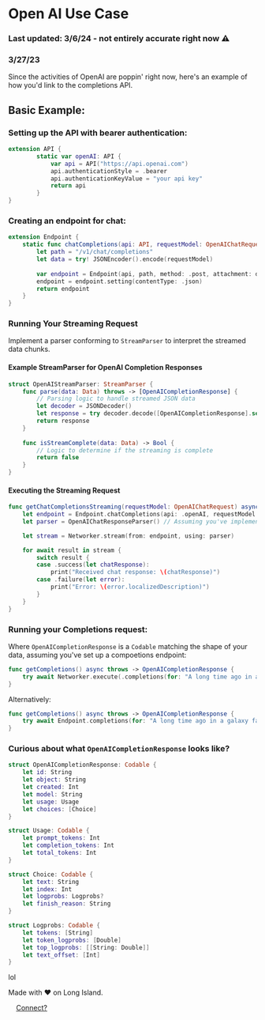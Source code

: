 # Open AI Use Case

### Last updated: 3/6/24 - not entirely accurate right now ⚠️

### 3/27/23
Since the activities of OpenAI are poppin' right now, here's an example of how you'd link to the completions API.

## Basic Example:

### Setting up the API with bearer authentication:
```swift
extension API {
        static var openAI: API {
            var api = API("https://api.openai.com")
            api.authenticationStyle = .bearer
            api.authenticationKeyValue = "your api key"
            return api
        }
}
```

### Creating an endpoint for chat:

```swift
extension Endpoint {
    static func chatCompletions(api: API, requestModel: OpenAIChatRequest) -> Endpoint {
        let path = "/v1/chat/completions"
        let data = try! JSONEncoder().encode(requestModel)
        
        var endpoint = Endpoint(api, path, method: .post, attachment: data)
        endpoint = endpoint.setting(contentType: .json)
        return endpoint
    }
}
```

### Running Your Streaming Request

Implement a parser conforming to `StreamParser` to interpret the streamed data chunks.

#### Example StreamParser for OpenAI Completion Responses

```swift
struct OpenAIStreamParser: StreamParser {
    func parse(data: Data) throws -> [OpenAICompletionResponse] {
        // Parsing logic to handle streamed JSON data
        let decoder = JSONDecoder()
        let response = try decoder.decode([OpenAICompletionResponse].self, from: data)
        return response
    }
    
    func isStreamComplete(data: Data) -> Bool {
        // Logic to determine if the streaming is complete
        return false
    }
}
```

#### Executing the Streaming Request

```swift
func getChatCompletionsStreaming(requestModel: OpenAIChatRequest) async {
    let endpoint = Endpoint.chatCompletions(api: .openAI, requestModel: requestModel)
    let parser = OpenAIChatResponseParser() // Assuming you've implemented this parser

    let stream = Networker.stream(from: endpoint, using: parser)

    for await result in stream {
        switch result {
        case .success(let chatResponse):
            print("Received chat response: \(chatResponse)")
        case .failure(let error):
            print("Error: \(error.localizedDescription)")
        }
    }
}
```

### Running your Completions request:
Where `OpenAICompletionResponse` is a `Codable` matching the shape of your data, assuming you've set up a compoetions endpoint:
```swift
func getCompletions() async throws -> OpenAICompletionResponse {
    try await Networker.execute(.completions(for: "A long time ago in a galaxy far, far away...."))
}
```
Alternatively:
```swift
func getCompletions() async throws -> OpenAICompletionResponse { 
    try await Endpoint.completions(for: "A long time ago in a galaxy far, far away....").run()
}
```

### Curious about what `OpenAICompletionResponse` looks like?
```swift
struct OpenAICompletionResponse: Codable {
    let id: String
    let object: String
    let created: Int
    let model: String
    let usage: Usage
    let choices: [Choice]
}

struct Usage: Codable {
    let prompt_tokens: Int
    let completion_tokens: Int
    let total_tokens: Int
}

struct Choice: Codable {
    let text: String
    let index: Int
    let logprobs: Logprobs?
    let finish_reason: String
}

struct Logprobs: Codable {
    let tokens: [String]
    let token_logprobs: [Double]
    let top_logprobs: [[String: Double]]
    let text_offset: [Int]
}
```
lol

Made with ❤️ on Long Island.

<img src="https://img.icons8.com/tiny-color/512/twitter.png"  width="12" height="12"> [Connect?](https://twitter.com/definitelyrafi)

